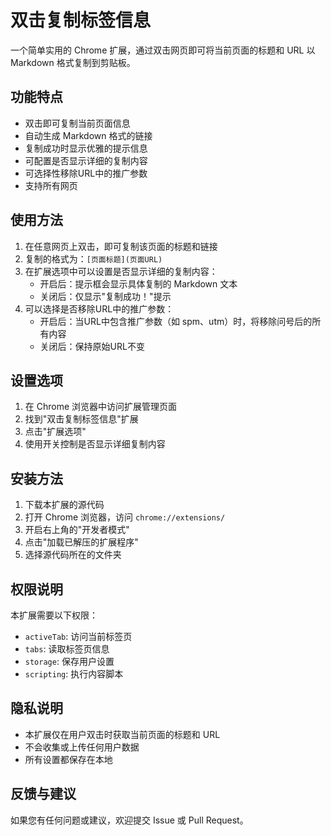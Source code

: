 # 双击复制标签信息

一个简单实用的 Chrome 扩展，通过双击网页即可将当前页面的标题和 URL 以 Markdown 格式复制到剪贴板。

## 功能特点

- 双击即可复制当前页面信息
- 自动生成 Markdown 格式的链接
- 复制成功时显示优雅的提示信息
- 可配置是否显示详细的复制内容
- 可选择性移除URL中的推广参数
- 支持所有网页

## 使用方法

1. 在任意网页上双击，即可复制该页面的标题和链接
2. 复制的格式为：`[页面标题](页面URL)`
3. 在扩展选项中可以设置是否显示详细的复制内容：
   - 开启后：提示框会显示具体复制的 Markdown 文本
   - 关闭后：仅显示"复制成功！"提示
4. 可以选择是否移除URL中的推广参数：
   - 开启后：当URL中包含推广参数（如 spm、utm）时，将移除问号后的所有内容
   - 关闭后：保持原始URL不变

## 设置选项

1. 在 Chrome 浏览器中访问扩展管理页面
2. 找到"双击复制标签信息"扩展
3. 点击"扩展选项"
4. 使用开关控制是否显示详细复制内容

## 安装方法

1. 下载本扩展的源代码
2. 打开 Chrome 浏览器，访问 `chrome://extensions/`
3. 开启右上角的"开发者模式"
4. 点击"加载已解压的扩展程序"
5. 选择源代码所在的文件夹

## 权限说明

本扩展需要以下权限：
- `activeTab`: 访问当前标签页
- `tabs`: 读取标签页信息
- `storage`: 保存用户设置
- `scripting`: 执行内容脚本

## 隐私说明

- 本扩展仅在用户双击时获取当前页面的标题和 URL
- 不会收集或上传任何用户数据
- 所有设置都保存在本地

## 反馈与建议

如果您有任何问题或建议，欢迎提交 Issue 或 Pull Request。